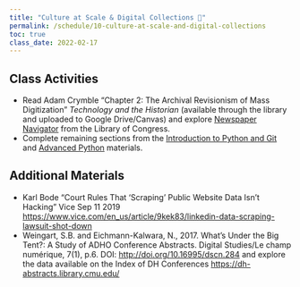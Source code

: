 ```yaml
---
title: "Culture at Scale & Digital Collections 🐘"
permalink: /schedule/10-culture-at-scale-and-digital-collections
toc: true
class_date: 2022-02-17
---
```


## Class Activities

- Read Adam Crymble “Chapter 2: The Archival Revisionism of Mass Digitization” *Technology and the Historian* (available through the library and uploaded to Google Drive/Canvas) and explore [Newspaper Navigator](https://news-navigator.labs.loc.gov/search) from the Library of Congress.
- Complete remaining sections from the [Introduction to Python and Git]({{site.baseurl}}/intro-python-git/05-python-continued) and [Advanced Python]({{site.baseurl}}/advanced-python/03-complex-python) materials.


## Additional Materials

- Karl Bode “Court Rules That ‘Scraping’ Public Website Data Isn’t Hacking” Vice Sep 11 2019 <https://www.vice.com/en_us/article/9kek83/linkedin-data-scraping-lawsuit-shot-down>
- Weingart, S.B. and Eichmann-Kalwara, N., 2017. What’s Under the Big Tent?: A Study of ADHO Conference Abstracts. Digital Studies/Le champ numérique, 7(1), p.6. DOI: <http://doi.org/10.16995/dscn.284> and explore the data available on the Index of DH Conferences <https://dh-abstracts.library.cmu.edu/>

